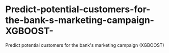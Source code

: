 # Predict-potential-customers-for-the-bank-s-marketing-campaign-XGBOOST-
Predict potential customers for the bank's marketing campaign (XGBOOST)
